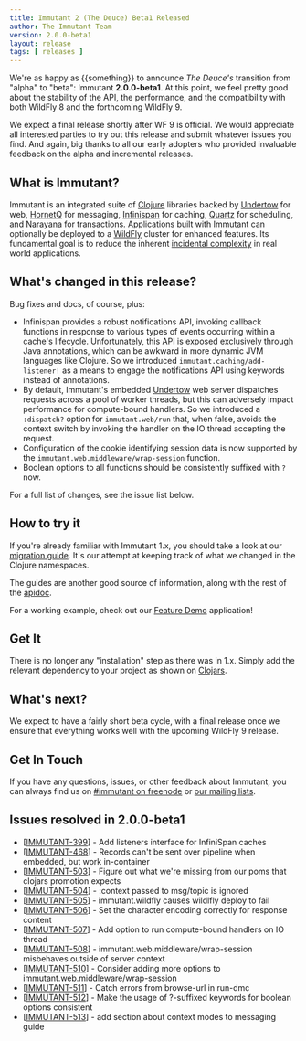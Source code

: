 ```yaml
---
title: Immutant 2 (The Deuce) Beta1 Released
author: The Immutant Team
version: 2.0.0-beta1
layout: release
tags: [ releases ]
---
```


We're as happy as {{something}} to announce *The Deuce's* transition
from "alpha" to "beta": Immutant **2.0.0-beta1**. At this point, we
feel pretty good about the stability of the API, the performance, and
the compatibility with both WildFly 8 and the forthcoming WildFly 9.

We expect a final release shortly after WF 9 is official. We would
appreciate all interested parties to try out this release and submit
whatever issues you find. And again, big thanks to all our early
adopters who provided invaluable feedback on the alpha and incremental
releases.

## What is Immutant?

Immutant is an integrated suite of [Clojure](http://clojure.org)
libraries backed by [Undertow] for web, [HornetQ] for messaging,
[Infinispan] for caching, [Quartz] for scheduling, and [Narayana] for
transactions. Applications built with Immutant can optionally be
deployed to a [WildFly] cluster for enhanced features. Its fundamental
goal is to reduce the inherent
[incidental complexity](http://en.wikipedia.org/wiki/Accidental_complexity)
in real world applications.

## What's changed in this release?

Bug fixes and docs, of course, plus:

* Infinispan provides a robust notifications API, invoking callback
  functions in response to various types of events occurring within a
  cache's lifecycle. Unfortunately, this API is exposed exclusively
  through Java annotations, which can be awkward in more dynamic JVM
  languages like Clojure. So we introduced
  `immutant.caching/add-listener!` as a means to engage the
  notifications API using keywords instead of annotations.
* By default, Immutant's embedded [Undertow] web server dispatches
  requests across a pool of worker threads, but this can adversely
  impact performance for compute-bound handlers. So we introduced a
  `:dispatch?` option for `immutant.web/run` that, when false, avoids
  the context switch by invoking the handler on the IO thread
  accepting the request.
* Configuration of the cookie identifying session data is now
  supported by the `immutant.web.middleware/wrap-session` function.
* Boolean options to all functions should be consistently suffixed
  with `?` now.

For a full list of changes, see the issue list below.

## How to try it

If you're already familiar with Immutant 1.x, you should take a look
at our [migration guide]. It's our attempt at keeping track of what we
changed in the Clojure namespaces.

The guides are another good source of information, along with the
rest of the [apidoc].

For a working example, check out our [Feature Demo] application!

## Get It

There is no longer any "installation" step as there was in 1.x. Simply
add the relevant dependency to your project as shown on [Clojars].

## What's next?

We expect to have a fairly short beta cycle, with a final release once
we ensure that everything works well with the upcoming WildFly 9
release.

## Get In Touch

If you have any questions, issues, or other feedback about Immutant,
you can always find us on [#immutant on freenode](/community/) or
[our mailing lists](/community/mailing_lists).


## Issues resolved in 2.0.0-beta1

<ul>
<li>[<a href='https://issues.jboss.org/browse/IMMUTANT-399'>IMMUTANT-399</a>] -         Add listeners interface for InfiniSpan caches</li>
<li>[<a href='https://issues.jboss.org/browse/IMMUTANT-468'>IMMUTANT-468</a>] -         Records can&#39;t be sent over pipeline when embedded, but work in-container</li>
<li>[<a href='https://issues.jboss.org/browse/IMMUTANT-503'>IMMUTANT-503</a>] -         Figure out what we&#39;re missing from our poms that clojars promotion expects</li>
<li>[<a href='https://issues.jboss.org/browse/IMMUTANT-504'>IMMUTANT-504</a>] -         :context passed to msg/topic is ignored</li>
<li>[<a href='https://issues.jboss.org/browse/IMMUTANT-505'>IMMUTANT-505</a>] -         immutant.wildfly causes wildlfly deploy to fail</li>
<li>[<a href='https://issues.jboss.org/browse/IMMUTANT-506'>IMMUTANT-506</a>] -         Set the character encoding correctly for response content</li>
<li>[<a href='https://issues.jboss.org/browse/IMMUTANT-507'>IMMUTANT-507</a>] -         Add option to run compute-bound handlers on IO thread</li>
<li>[<a href='https://issues.jboss.org/browse/IMMUTANT-508'>IMMUTANT-508</a>] -         immutant.web.middleware/wrap-session misbehaves outside of server context</li>
<li>[<a href='https://issues.jboss.org/browse/IMMUTANT-510'>IMMUTANT-510</a>] -         Consider adding more options to immutant.web.middleware/wrap-session</li>
<li>[<a href='https://issues.jboss.org/browse/IMMUTANT-511'>IMMUTANT-511</a>] -         Catch errors from browse-url in run-dmc</li>
<li>[<a href='https://issues.jboss.org/browse/IMMUTANT-512'>IMMUTANT-512</a>] -         Make the usage of ?-suffixed keywords for boolean options consistent</li>
<li>[<a href='https://issues.jboss.org/browse/IMMUTANT-513'>IMMUTANT-513</a>] -         add section about context modes to messaging guide</li>
</ul>

[Clojars]: https://clojars.org/org.immutant/immutant
[apidoc]: /documentation/2.0.0-beta1/apidoc/
[migration guide]: /documentation/2.0.0-beta1/apidoc/guide-migration.html
[WildFly]: http://wildfly.org/
[Feature Demo]: https://github.com/immutant/feature-demo
[Infinispan]: http://infinispan.org
[HornetQ]: http://hornetq.org
[Undertow]: http://undertow.io
[Quartz]: http://quartz-scheduler.org/
[current issues]: https://issues.jboss.org/browse/IMMUTANT
[Narayana]: http://www.jboss.org/narayana
